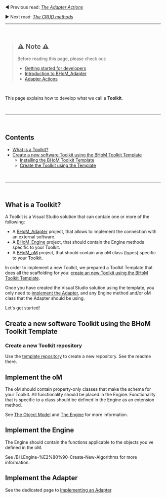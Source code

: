 ◀️ Previous read: _[The Adapter Actions](/Adapter-Actions)_

▶️ Next read: _[The CRUD methods](../BHoM_Adapter/The-CRUD-methods)_

___________________________________________________________________

<br/>

> ## ⚠️ Note ⚠️
> Before reading this page, please check out:
> - [Getting started for developers](/Getting-started-for-developers)
> - [Introduction to BHoM_Adapter](/Introduction-to-the-BHoM_Adapter)
> - [Adapter Actions](/Adapter-Actions)


<br/>

This page explains how to develop what we call a **Toolkit**.

<br/>

___________________________________________________________________

<br/>


## Contents

<!-- Start Document Outline -->

* [What is a Toolkit?](#what-is-a-toolkit)
* [Create a new software Toolkit using the BHoM Toolkit Template](#create-a-new-software-toolkit-using-the-bhom-toolkit-template)
	* [Installing the BHoM Toolkit Template](#installing-the-bhom-toolkit-template)
	* [Create the Toolkit using the Template](#create-the-toolkit-using-the-template)


<!-- End Document Outline -->

<br/>

___________________________________________________________________

<br/>

## What is a Toolkit?

A Toolkit is a Visual Studio solution that can contain one or more of the following:
- A [BHoM_Adapter](/Introduction-to-the-BHoM_Adapter) project, that allows to implement the connection with an external software.
- A [BHoM_Engine](/BH.Engine-%E2%80%90-Create-New-Algorithms) project, that should contain the Engine methods specific to your Toolkit.
- A [BHoM_oM](/BH.oM-%E2%80%90-Define-New-Objects) project, that should contain any oM class (types) specific to your Toolkit.

In order to implement a new Toolkit, we prepared a Toolkit Template that does all the scaffolding for you: [create an new Toolkit using the BHoM Toolkit Template](/BH.Adapter-%E2%80%90-Linking-to-Commercial-Software/_edit#create-a-new-software-toolkit-using-the-bhom-toolkit-template).

Once you have created the Visual Studio solution using the template, you only need to [implement the Adapter](/BH.Adapter-%E2%80%90-Linking-to-Commercial-Software/_edit#implement-the-adapter), and any Engine method and/or oM class that the Adapter should be using.

Let's get started!

## Create a new software Toolkit using the BHoM Toolkit Template

### Create a new Toolkit repository
Use the [template repository](https://github.com/BHoM/template-repository) to create a new repository. See the readme there.

## Implement the oM

The oM should contain property-only classes that make the schema for your Toolkit. All functionality should be placed in the Engine.
Functionality that is specific to a class should be defined in the Engine as an extension method. 

See [The Object Model](../BHoM_oM/BH.oM-Define-New-Objects.md) and [The Engine](../BHoM_Engine/index.md) for more information.


## Implement the Engine

The Engine should contain the functions applicable to the objects you've defined in the oM.

See /BH.Engine-%E2%80%90-Create-New-Algorithms for more information.

## Implement the Adapter

See the dedicated page to [Implementing an Adapter](/Implement-an-Adapter).